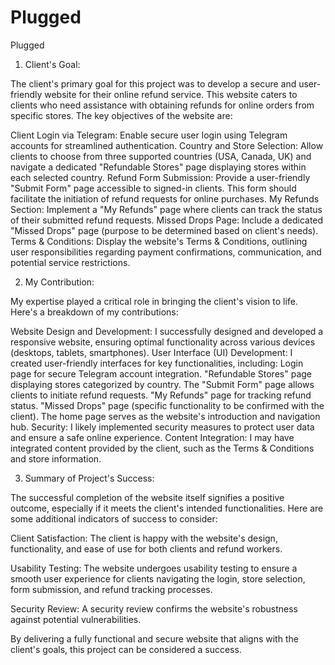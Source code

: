 # Plugged
Plugged
1. Client's Goal:

The client's primary goal for this project was to develop a secure and user-friendly website for their online refund service. This website caters to clients who need assistance with obtaining refunds for online orders from specific stores. The key objectives of the website are:

Client Login via Telegram: Enable secure user login using Telegram accounts for streamlined authentication.
Country and Store Selection: Allow clients to choose from three supported countries (USA, Canada, UK) and navigate a dedicated "Refundable Stores" page displaying stores within each selected country.
Refund Form Submission: Provide a user-friendly "Submit Form" page accessible to signed-in clients. This form should facilitate the initiation of refund requests for online purchases.
My Refunds Section: Implement a "My Refunds" page where clients can track the status of their submitted refund requests.
Missed Drops Page: Include a dedicated "Missed Drops" page (purpose to be determined based on client's needs).
Terms & Conditions: Display the website's Terms & Conditions, outlining user responsibilities regarding payment confirmations, communication, and potential service restrictions.

2. My Contribution:

My expertise played a critical role in bringing the client's vision to life. Here's a breakdown of my contributions:

Website Design and Development: I successfully designed and developed a responsive website, ensuring optimal functionality across various devices (desktops, tablets, smartphones).
User Interface (UI) Development: I created user-friendly interfaces for key functionalities, including:
Login page for secure Telegram account integration.
"Refundable Stores" page displaying stores categorized by country.
The "Submit Form" page allows clients to initiate refund requests.
"My Refunds" page for tracking refund status.
"Missed Drops" page (specific functionality to be confirmed with the client).
The home page serves as the website's introduction and navigation hub.
Security: I likely implemented security measures to protect user data and ensure a safe online experience.
Content Integration: I may have integrated content provided by the client, such as the Terms & Conditions and store information.

3. Summary of Project's Success:

The successful completion of the website itself signifies a positive outcome, especially if it meets the client's intended functionalities. Here are some additional indicators of success to consider:

Client Satisfaction: The client is happy with the website's design, functionality, and ease of use for both clients and refund workers.

Usability Testing: The website undergoes usability testing to ensure a smooth user experience for clients navigating the login, store selection, form submission, and refund tracking processes.

Security Review: A security review confirms the website's robustness against potential vulnerabilities.

By delivering a fully functional and secure website that aligns with the client's goals, this project can be considered a success.
